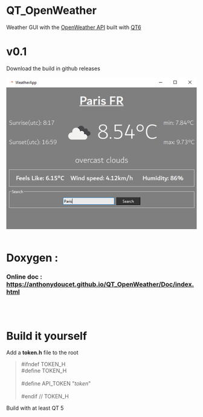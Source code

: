 # QT_OpenWeather
Weather GUI with the [OpenWeather API](https://openweathermap.org/) built with [QT6](https://www.qt.io/product/qt6)
<br>

# v0.1
Download the build in github releases
<br><br>
![v0.1](./img/screenshot.png)
<br><br>

# Doxygen :
### Online doc : https://anthonydoucet.github.io/QT_OpenWeather/Doc/index.html
<br><br>

# Build it yourself
Add a **token.h** file to the root
>#ifndef TOKEN_H<br>
>#define TOKEN_H<br>
><br>
>#define API_TOKEN "*token*"<br>
><br>
>#endif // TOKEN_H<br>

Build with at least QT 5